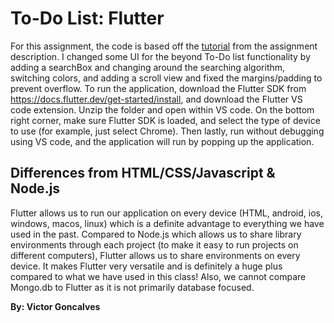 # To-Do List: Flutter
For this assignment, the code is based off the [tutorial](https://www.youtube.com/watch?v=K4P5DZ9TRns) from the assignment description. I changed some UI for the beyond To-Do list functionality by adding a searchBox and changing around the searching algorithm, switching colors, and adding a scroll view and fixed the margins/padding to prevent overflow. To run the application, download the Flutter SDK from https://docs.flutter.dev/get-started/install, and download the Flutter VS code extension. Unzip the folder and open within VS code. On the bottom right corner, make sure Flutter SDK is loaded, and select the type of device to use (for example, just select Chrome). Then lastly, run 
without debugging using VS code, and the application will run by popping up the application.

## Differences from HTML/CSS/Javascript & Node.js
Flutter allows us to run our application on every device (HTML, android, ios, windows, macos, linux) which is a definite advantage to everything we have used in the past. Compared to Node.js which allows us to share library environments through each project (to make it easy to run projects on different computers), Flutter allows us to share environments on every device. It makes Flutter very versatile and is definitely a huge plus compared to what we have used in this class! Also, we cannot compare Mongo.db to Flutter as it is not primarily database focused.

**By: Victor Goncalves**